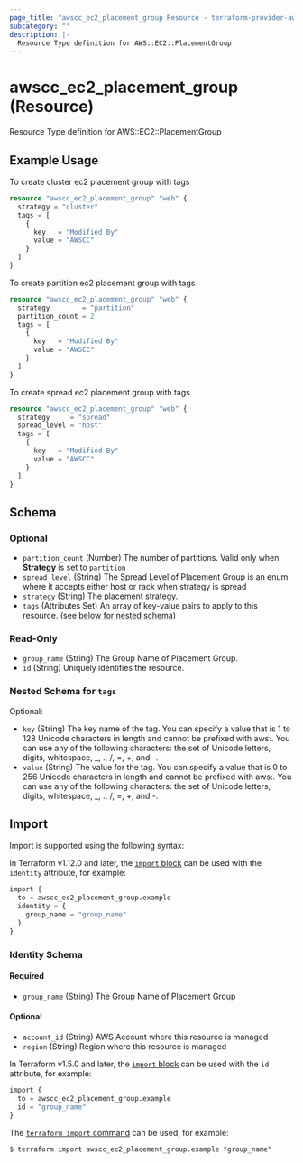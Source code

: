 ```yaml
---
page_title: "awscc_ec2_placement_group Resource - terraform-provider-awscc"
subcategory: ""
description: |-
  Resource Type definition for AWS::EC2::PlacementGroup
---
```


# awscc_ec2_placement_group (Resource)

Resource Type definition for AWS::EC2::PlacementGroup

## Example Usage

To create cluster ec2 placement group with tags
```terraform
resource "awscc_ec2_placement_group" "web" {
  strategy = "cluster"
  tags = [
    {
      key   = "Modified By"
      value = "AWSCC"
    }
  ]
}
```

To create partition ec2 placement group with tags
```terraform
resource "awscc_ec2_placement_group" "web" {
  strategy        = "partition"
  partition_count = 2
  tags = [
    {
      key   = "Modified By"
      value = "AWSCC"
    }
  ]
}
```

To create spread ec2 placement group with tags
```terraform
resource "awscc_ec2_placement_group" "web" {
  strategy     = "spread"
  spread_level = "host"
  tags = [
    {
      key   = "Modified By"
      value = "AWSCC"
    }
  ]
}
```

<!-- schema generated by tfplugindocs -->
## Schema

### Optional

- `partition_count` (Number) The number of partitions. Valid only when **Strategy** is set to `partition`
- `spread_level` (String) The Spread Level of Placement Group is an enum where it accepts either host or rack when strategy is spread
- `strategy` (String) The placement strategy.
- `tags` (Attributes Set) An array of key-value pairs to apply to this resource. (see [below for nested schema](#nestedatt--tags))

### Read-Only

- `group_name` (String) The Group Name of Placement Group.
- `id` (String) Uniquely identifies the resource.

<a id="nestedatt--tags"></a>
### Nested Schema for `tags`

Optional:

- `key` (String) The key name of the tag. You can specify a value that is 1 to 128 Unicode characters in length and cannot be prefixed with aws:. You can use any of the following characters: the set of Unicode letters, digits, whitespace, _, ., /, =, +, and -.
- `value` (String) The value for the tag. You can specify a value that is 0 to 256 Unicode characters in length and cannot be prefixed with aws:. You can use any of the following characters: the set of Unicode letters, digits, whitespace, _, ., /, =, +, and -.

## Import

Import is supported using the following syntax:

In Terraform v1.12.0 and later, the [`import` block](https://developer.hashicorp.com/terraform/language/import) can be used with the `identity` attribute, for example:

```terraform
import {
  to = awscc_ec2_placement_group.example
  identity = {
    group_name = "group_name"
  }
}
```

<!-- schema generated by tfplugindocs -->
### Identity Schema

#### Required

- `group_name` (String) The Group Name of Placement Group

#### Optional

- `account_id` (String) AWS Account where this resource is managed
- `region` (String) Region where this resource is managed

In Terraform v1.5.0 and later, the [`import` block](https://developer.hashicorp.com/terraform/language/import) can be used with the `id` attribute, for example:

```terraform
import {
  to = awscc_ec2_placement_group.example
  id = "group_name"
}
```

The [`terraform import` command](https://developer.hashicorp.com/terraform/cli/commands/import) can be used, for example:

```shell
$ terraform import awscc_ec2_placement_group.example "group_name"
```